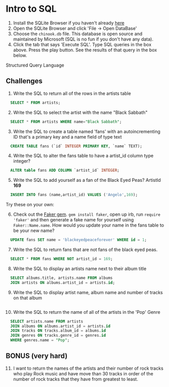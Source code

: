 # Intro to SQL

1. Install the SQLite Browser if you haven't already [here](http://sqlitebrowser.org/)
2. Open the SQLite Browser and click 'File -> Open DataBase'
3. Choose the `chinook.db` file. This database is open source and maintained by Microsoft (SQL is no fun if you don't have any data).
4. Click the tab that says 'Execute SQL'. Type SQL queries in the box above. Press the play button. See the results of that query in the box below.

Structured Query Language

## Challenges

1. Write the SQL to return all of the rows in the artists table

```sql
  SELECT * FROM artists;
```

2. Write the SQL to select the artist with the name "Black Sabbath"

```sql
  SELECT * FROM artists WHERE name="Black Sabbath";
```

3. Write the SQL to create a table named 'fans' with an autoincrementing ID that's a primary key and a name field of type text

```sql
  CREATE TABLE fans (`id` INTEGER PRIMARY KEY, `name` TEXT);
```

4. Write the SQL to alter the fans table to have a artist_id column type integer?

```sql
  ALTER table fans ADD COLUMN `artist_id` INTEGER;
```

5. Write the SQL to add yourself as a fan of the Black Eyed Peas? ArtistId **169**

```sql
  INSERT INTO fans (name,artist_id) VALUES ('Angelo',169);
```


Try these on your own:


6. Check out the [Faker gem](https://github.com/stympy/faker). `gem install faker`, open up irb, run `require 'faker'` and then generate a fake name for yourself using `Faker::Name.name`. How would you update your name in the fans table to be your new name?

```sql
  UPDATE fans SET name = 'blackeyedpeaceforever' WHERE id = 1;
```



7. Write the SQL to return fans that are not fans of the black eyed peas.

```sql
  SELECT * FROM fans WHERE NOT artist_id = 169;
```

8. Write the SQL to display an artists name next to their album title

```sql
  SELECT albums.title, artists.name FROM albums
  JOIN artists ON albums.artist_id = artists.id;
```

9. Write the SQL to display artist name, album name and number of tracks on that album

```sql

```

10.  Write the SQL to return the name of all of the artists in the 'Pop' Genre

```sql
  SELECT artists.name FROM artists
  JOIN albums ON albums.artist_id = artists.id
  JOIN tracks ON tracks.album_id = albums.id
  JOIN genres ON tracks.genre_id = genres.id
  WHERE genres.name = "Pop";
```

## BONUS (very hard)

11. I want to return the names of the artists and their number of rock tracks who play Rock music and have move than 30 tracks in order of the number of rock tracks that they have from greatest to least.

```sql

```
